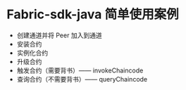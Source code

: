 # Fabric-sdk-java 简单使用案例

- 创建通道并将 Peer 加入到通道
- 安装合约
- 实例化合约
- 升级合约
- 触发合约（需要背书）—— invokeChaincode
- 查询合约（不需要背书）—— queryChaincode
